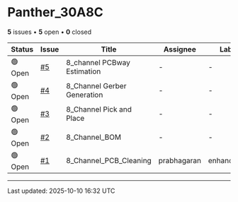 # Panther_30A8C

**5** issues • **5** open • **0** closed

<table class="github-issue-table">
<thead>
<tr>
<th>Status</th>
<th>Issue</th>
<th>Title</th>
<th>Assignee</th>
<th>Labels</th>
<th>Updated</th>
</tr>
</thead>
<tbody>
<tr><td>🟢 Open</td><td><a href='./issue-5-8_channel-PCBway-Estimation.md'>#5</a></td><td>8_channel PCBway Estimation</td><td>-</td><td>-</td><td>2025-05-03</td></tr>
<tr><td>🟢 Open</td><td><a href='./issue-4-8_Channel-Gerber-Generation.md'>#4</a></td><td>8_Channel Gerber Generation</td><td>-</td><td>-</td><td>2025-05-03</td></tr>
<tr><td>🟢 Open</td><td><a href='./issue-3-8_Channel-Pick-and-Place.md'>#3</a></td><td>8_Channel Pick and Place</td><td>-</td><td>-</td><td>2025-05-03</td></tr>
<tr><td>🟢 Open</td><td><a href='./issue-2-8_Channel_BOM.md'>#2</a></td><td>8_Channel_BOM</td><td>-</td><td>-</td><td>2025-05-03</td></tr>
<tr><td>🟢 Open</td><td><a href='./issue-1-8_Channel_PCB_Cleaning.md'>#1</a></td><td>8_Channel_PCB_Cleaning</td><td>prabhagaran</td><td>enhancement</td><td>2025-05-03</td></tr>
</tbody>
</table>

---

Last updated: 2025-10-10 16:32 UTC